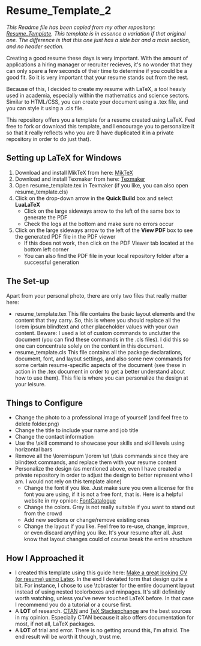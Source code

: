 # Resume_Template_2

*This Readme file has been copied from my other repository: [Resume_Template](https://github.com/DusDus3428/LaTeX_Resume_Template). This template is in essence a variation if that original one. The difference is that this one just has a side bar and a main section, and no header section.*

Creating a good resume these days is very important. With the amount of applications a hiring manager or recruiter recieves, it's no wonder that they can only spare a few seconds of their time to determine if you could be a good fit.
So it is very important that your resume stands out from the rest.

Because of this, I decided to create my resume with LaTeX, a tool heavly used in academia, especially within the mathematics and science sectors. Similar to HTML/CSS, you can create your document using a .tex file, and you can style it using a .cls file.

This repository offers you a template for a resume created using LaTeX. Feel free to fork or download this template, and I encourage you to personalize it so that it really reflects who you are (I have duplicated it in a private repository in order to do just that).

## Setting up LaTeX for Windows

1. Download and install MikTeX from here: [MikTeX](https://miktex.org/download)
2. Download and install Texmaker from here: [Texmaker](https://www.xm1math.net/texmaker/download.html)
3. Open resume_template.tex in Texmaker (if you like, you can also open resume_template.cls)
4. Click on the drop-down arrow in the **Quick Build** box and select **LuaLaTeX** 
    * Click on the large sideways arrow to the left of the same box to generate the PDF
	* Check the logs at the bottom and make sure no errors occur
5. Click on the large sideways arrow to the left of the **View PDF** box to see the generated PDF file in the PDF viewer
    * If this does not work, then click on the PDF Viewer tab located at the bottom left corner
	* You can also find the PDF file in your local repository folder after a successful generation

## The Set-up

Apart from your personal photo, there are only two files that really matter here:
- resume_template.tex 
  This file contains the basic layout elements and the content that they carry. So, this is where you should replace all the lorem ipsum blindtext and other placeholder values with your own content. Beware: I used a lot of custom commands to unclutter the document (you can find these commands in the .cls files). I did this so one can concentrate solely on the content in this document. 
- resume_template.cls 
  This file contains all the package declarations, document, font, and layout settings, and also some new commands for some certain resume-specific aspects of the document (see these in action in the .tex document in order to get a better understand about how to use them). This file is where you can personalize the design at your leisure.  

## Things to Configure

- Change the photo to a professional image of yourself (and feel free to delete folder.png)
- Change the title to include your name and job title
- Change the contact information
- Use the \skill command to showcase your skills and skill levels using horizontal bars 
- Remove all the \loremispum \lorem \ut \duis commands since they are blindtext commands, and replace them with your resume content
- Personalize the design (as mentioned above, even I have created a private repository in order to adjust the design to better represent who I am. I would not rely on this template alone)
    * Change the font if you like. Just make sure you own a license for the font you are using, if it is not a free font, that is. Here is a helpful website in my opnion: [FontCatalogue](https://tug.org/FontCatalogue/)
	* Change the colors. Grey is not really suitable if you want to stand out from the crowd
	* Add new sections or change/remove existing ones
	* Change the layout if you like. Feel free to re-use, change, improve, or even discard anything you like. It's your resume after all. Just know that layout changes could of course break the entire structure

## How I Approached it

- I created this template using this guide here: [Make a great looking CV (or resume) using Latex](https://www.youtube.com/watch?v=-TRcPIPkZz8).
  In the end I deviated form that design quite a bit. For instance, I chose to use \tcbraster for the entire document layout instead of using nested tcolorboxes and minpages. It's still definitely worth watching, unless you've never touched LaTeX before. In that case I recommend you do a tutorial or a course first.
- A **LOT** of research.
  [CTAN](https://ctan.org/) and [TeX Stackexchange](https://tex.stackexchange.com/) are the best sources in my opinion. Especially CTAN because it also offers documentation for most, if not all, LaTeX packages.
- A **LOT** of trial and error.
  There is no getting around this, I'm afraid. The end result will be worth it though, trust me.
